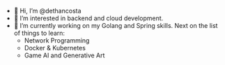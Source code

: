 - 👋 Hi, I’m @dethancosta
- 👀 I’m interested in backend and cloud development.
- 🌱 I’m currently working on my Golang and Spring skills. Next on the list of things to learn:
  - Network Programming
  - Docker & Kubernetes
  - Game AI and Generative Art

<!---
dethancosta/dethancosta is a ✨ special ✨ repository because its `README.md` (this file) appears on your GitHub profile.
You can click the Preview link to take a look at your changes.
--->
